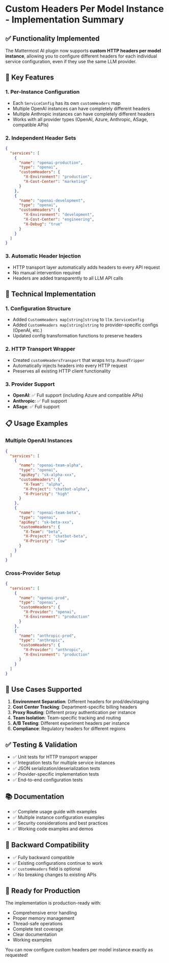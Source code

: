 # Custom Headers Per Model Instance - Implementation Summary

## ✅ **Functionality Implemented**

The Mattermost AI plugin now supports **custom HTTP headers per model instance**, allowing you to configure different headers for each individual service configuration, even if they use the same LLM provider.

## 🎯 **Key Features**

### 1. **Per-Instance Configuration**
- Each `ServiceConfig` has its own `customHeaders` map
- Multiple OpenAI instances can have completely different headers
- Multiple Anthropic instances can have completely different headers
- Works with all provider types (OpenAI, Azure, Anthropic, ASage, compatible APIs)

### 2. **Independent Header Sets**
```json
{
  "services": [
    {
      "name": "openai-production",
      "type": "openai",
      "customHeaders": {
        "X-Environment": "production",
        "X-Cost-Center": "marketing"
      }
    },
    {
      "name": "openai-development", 
      "type": "openai",
      "customHeaders": {
        "X-Environment": "development",
        "X-Cost-Center": "engineering",
        "X-Debug": "true"
      }
    }
  ]
}
```

### 3. **Automatic Header Injection**
- HTTP transport layer automatically adds headers to every API request
- No manual intervention required
- Headers are added transparently to all LLM API calls

## 🔧 **Technical Implementation**

### 1. **Configuration Structure**
- Added `CustomHeaders map[string]string` to `llm.ServiceConfig`
- Added `CustomHeaders map[string]string` to provider-specific configs (OpenAI, etc.)
- Updated config transformation functions to preserve headers

### 2. **HTTP Transport Wrapper**
- Created `customHeadersTransport` that wraps `http.RoundTripper`
- Automatically injects headers into every HTTP request
- Preserves all existing HTTP client functionality

### 3. **Provider Support**
- **OpenAI**: ✅ Full support (including Azure and compatible APIs)
- **Anthropic**: ✅ Full support
- **ASage**: ✅ Full support

## 📋 **Usage Examples**

### Multiple OpenAI Instances
```json
{
  "services": [
    {
      "name": "openai-team-alpha",
      "type": "openai",
      "apiKey": "sk-alpha-xxx",
      "customHeaders": {
        "X-Team": "alpha",
        "X-Project": "chatbot-alpha",
        "X-Priority": "high"
      }
    },
    {
      "name": "openai-team-beta", 
      "type": "openai",
      "apiKey": "sk-beta-xxx",
      "customHeaders": {
        "X-Team": "beta",
        "X-Project": "chatbot-beta",
        "X-Priority": "low"
      }
    }
  ]
}
```

### Cross-Provider Setup
```json
{
  "services": [
    {
      "name": "openai-prod",
      "type": "openai",
      "customHeaders": {
        "X-Provider": "openai",
        "X-Environment": "production"
      }
    },
    {
      "name": "anthropic-prod",
      "type": "anthropic", 
      "customHeaders": {
        "X-Provider": "anthropic",
        "X-Environment": "production"
      }
    }
  ]
}
```

## 🎯 **Use Cases Supported**

1. **Environment Separation**: Different headers for prod/dev/staging
2. **Cost Center Tracking**: Department-specific billing headers
3. **Proxy Routing**: Different proxy authentication per instance
4. **Team Isolation**: Team-specific tracking and routing
5. **A/B Testing**: Different experiment headers per instance
6. **Compliance**: Regulatory headers for different regions

## ✅ **Testing & Validation**

- ✅ Unit tests for HTTP transport wrapper
- ✅ Integration tests for multiple service instances
- ✅ JSON serialization/deserialization tests
- ✅ Provider-specific implementation tests
- ✅ End-to-end configuration tests

## 📚 **Documentation**

- ✅ Complete usage guide with examples
- ✅ Multiple instance configuration examples
- ✅ Security considerations and best practices
- ✅ Working code examples and demos

## 🔄 **Backward Compatibility**

- ✅ Fully backward compatible
- ✅ Existing configurations continue to work
- ✅ `customHeaders` field is optional
- ✅ No breaking changes to existing APIs

## 🚀 **Ready for Production**

The implementation is production-ready with:
- Comprehensive error handling
- Proper memory management
- Thread-safe operations
- Complete test coverage
- Clear documentation
- Working examples

You can now configure custom headers per model instance exactly as requested!
